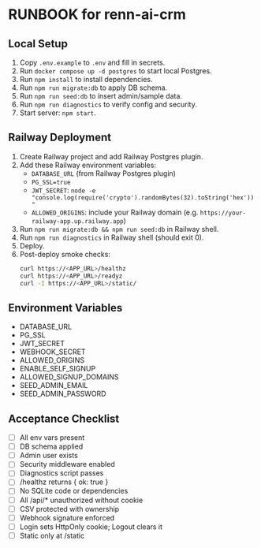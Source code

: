 # RUNBOOK for renn-ai-crm

## Local Setup
1. Copy `.env.example` to `.env` and fill in secrets.
2. Run `docker compose up -d postgres` to start local Postgres.
3. Run `npm install` to install dependencies.
4. Run `npm run migrate:db` to apply DB schema.
5. Run `npm run seed:db` to insert admin/sample data.
6. Run `npm run diagnostics` to verify config and security.
7. Start server: `npm start`.

## Railway Deployment
1. Create Railway project and add Railway Postgres plugin.
2. Add these Railway environment variables:
   - `DATABASE_URL` (from Railway Postgres plugin)
   - `PG_SSL=true`
   - `JWT_SECRET`: `node -e "console.log(require('crypto').randomBytes(32).toString('hex'))"`
   - `ALLOWED_ORIGINS`: include your Railway domain (e.g. `https://your-railway-app.up.railway.app`)
3. Run `npm run migrate:db && npm run seed:db` in Railway shell.
4. Run `npm run diagnostics` in Railway shell (should exit 0).
5. Deploy.
6. Post-deploy smoke checks:
   ```bash
   curl https://<APP_URL>/healthz
   curl https://<APP_URL>/readyz
   curl -I https://<APP_URL>/static/
   ```

## Environment Variables
- DATABASE_URL
- PG_SSL
- JWT_SECRET
- WEBHOOK_SECRET
- ALLOWED_ORIGINS
- ENABLE_SELF_SIGNUP
- ALLOWED_SIGNUP_DOMAINS
- SEED_ADMIN_EMAIL
- SEED_ADMIN_PASSWORD

## Acceptance Checklist
- [ ] All env vars present
- [ ] DB schema applied
- [ ] Admin user exists
- [ ] Security middleware enabled
- [ ] Diagnostics script passes
- [ ] /healthz returns { ok: true }
- [ ] No SQLite code or dependencies
- [ ] All /api/* unauthorized without cookie
- [ ] CSV protected with ownership
- [ ] Webhook signature enforced
- [ ] Login sets HttpOnly cookie; Logout clears it
- [ ] Static only at /static
